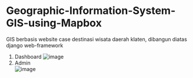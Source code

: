 # Geographic-Information-System-GIS-using-Mapbox
GIS berbasis website case destinasi wisata daerah klaten, dibangun diatas django web-framework

1. Dashboard
![image](https://user-images.githubusercontent.com/58851621/223804801-1d9a44f6-46ec-468a-8506-99c8f3c96c50.png)
2. Admin <br>
![image](https://user-images.githubusercontent.com/58851621/223805340-2fe020ed-f63a-4cc2-9bb8-1011cf49be92.png)
